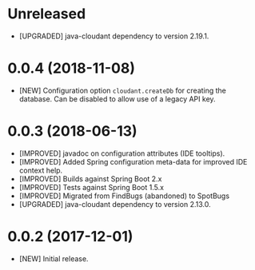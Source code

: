 # Unreleased
- [UPGRADED] java-cloudant dependency to version 2.19.1.

# 0.0.4 (2018-11-08)
- [NEW] Configuration option `cloudant.createDb` for creating the database. Can be disabled to allow
 use of a legacy API key.

# 0.0.3 (2018-06-13)
- [IMPROVED] javadoc on configuration attributes (IDE tooltips).
- [IMPROVED] Added Spring configuration meta-data for improved IDE context help.
- [IMPROVED] Builds against Spring Boot 2.x
- [IMPROVED] Tests against Spring Boot 1.5.x
- [IMPROVED] Migrated from FindBugs (abandoned) to SpotBugs
- [UPGRADED] java-cloudant dependency to version 2.13.0.

# 0.0.2 (2017-12-01)
- [NEW] Initial release.
